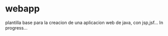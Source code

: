 # webapp
plantilla base para la creacion de una aplicacion web de java, con jsp,jsf...
In progress...

